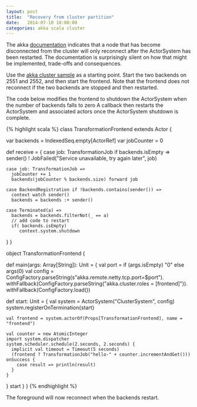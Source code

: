 ```yaml
---
layout: post
title:  "Recovery from cluster partition"
date:   2014-07-10 18:00:00
categories: akka scala cluster
---
```


The akka [documentation](http://doc.akka.io/docs/akka/snapshot/scala/cluster-usage.html) indicates that a node that 
has become disconnected from the cluster will only reconnect after the ActorSystem has been restarted. The
documentation is surprisingly silent on how that might be implemented, trade-offs and consequences.

Use the [akka cluster sample](https://typesafe.com/activator/template/akka-sample-cluster-scala) as a
starting point. Start the two backends on 2551 and 2552, and then start the frontend. Note that the
frontend does not reconnect if the two backends are stopped and then restarted. 

The code below modifies the frontend to shutdown the ActorSystem when the number of backends falls to zero
A callback then restarts the ActorSystem and associated actors once the ActorSystem shutdown is complete.



{% highlight scala %}
class TransformationFrontend extends Actor {

  var backends = IndexedSeq.empty[ActorRef]
  var jobCounter = 0

  def receive = {
    case job: TransformationJob if backends.isEmpty =>
      sender() ! JobFailed("Service unavailable, try again later", job)

    case job: TransformationJob =>
      jobCounter += 1
      backends(jobCounter % backends.size) forward job

    case BackendRegistration if !backends.contains(sender()) =>
      context watch sender()
      backends = backends :+ sender()

    case Terminated(a) =>
      backends = backends.filterNot(_ == a)
      // add code to restart
      if( backends.isEmpty)
         context.system.shutdown
  }
}

object TransformationFrontend {
  
  def main(args: Array[String]): Unit = {
    val port = if (args.isEmpty) "0" else args(0)
    val config = ConfigFactory.parseString(s"akka.remote.netty.tcp.port=$port").
      withFallback(ConfigFactory.parseString("akka.cluster.roles = [frontend]")).
      withFallback(ConfigFactory.load())

  def start: Unit = {
    val system = ActorSystem("ClusterSystem", config)
    system.registerOnTermination{start} 
    
    val frontend = system.actorOf(Props[TransformationFrontend], name = "frontend")

    val counter = new AtomicInteger
    import system.dispatcher
    system.scheduler.schedule(2.seconds, 2.seconds) {
      implicit val timeout = Timeout(5 seconds)
      (frontend ? TransformationJob("hello-" + counter.incrementAndGet())) onSuccess {
        case result => println(result)
      }
    }
   }
   start
  }
}
{% endhighlight %}

The foreground will now reconnect when the backends restart.



